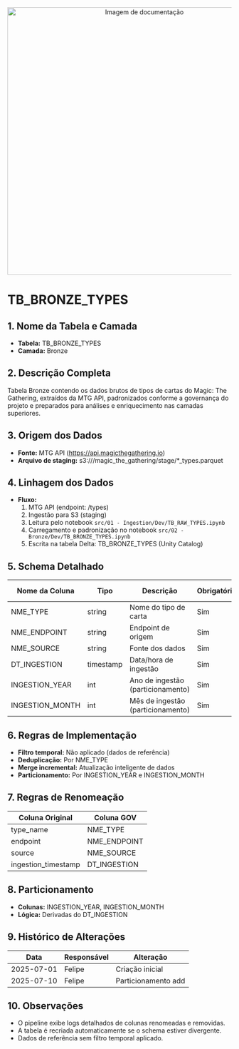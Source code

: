 <div align="center">
<!-- Imagem ilustrativa da tabela (adicione o link abaixo) -->
<img src="https://i.postimg.cc/jjvN23QK/remote-image.png" alt="Imagem de documentação" width="600"/>
</div>

# TB_BRONZE_TYPES

## 1. Nome da Tabela e Camada
- **Tabela:** TB_BRONZE_TYPES
- **Camada:** Bronze

## 2. Descrição Completa
Tabela Bronze contendo os dados brutos de tipos de cartas do Magic: The Gathering, extraídos da MTG API, padronizados conforme a governança do projeto e preparados para análises e enriquecimento nas camadas superiores.

## 3. Origem dos Dados
- **Fonte:** MTG API (https://api.magicthegathering.io)
- **Arquivo de staging:** s3://<bucket>/magic_the_gathering/stage/*_types.parquet

## 4. Linhagem dos Dados
- **Fluxo:**  
  1. MTG API (endpoint: /types)  
  2. Ingestão para S3 (staging)  
  3. Leitura pelo notebook `src/01 - Ingestion/Dev/TB_RAW_TYPES.ipynb`  
  4. Carregamento e padronização no notebook `src/02 - Bronze/Dev/TB_BRONZE_TYPES.ipynb`  
  5. Escrita na tabela Delta: TB_BRONZE_TYPES (Unity Catalog)

## 5. Schema Detalhado
| Nome da Coluna   | Tipo    | Descrição                        | Obrigatória | Chave | Regra de Preenchimento         |
|------------------|---------|----------------------------------|-------------|-------|-------------------------------|
| NME_TYPE         | string  | Nome do tipo de carta            | Sim         | Sim   | Gerado pela API               |
| NME_ENDPOINT     | string  | Endpoint de origem               | Sim         | Não   | Padronização GOV              |
| NME_SOURCE       | string  | Fonte dos dados                  | Sim         | Não   |                               |
| DT_INGESTION     | timestamp | Data/hora de ingestão           | Sim         | Não   |                               |
| INGESTION_YEAR   | int     | Ano de ingestão (particionamento) | Sim      | Não   | Derivado de DT_INGESTION      |
| INGESTION_MONTH  | int     | Mês de ingestão (particionamento) | Sim      | Não   | Derivado de DT_INGESTION      |                              |

## 6. Regras de Implementação
- **Filtro temporal:** Não aplicado (dados de referência)
- **Deduplicação:** Por NME_TYPE
- **Merge incremental:** Atualização inteligente de dados
- **Particionamento:** Por INGESTION_YEAR e INGESTION_MONTH

## 7. Regras de Renomeação
| Coluna Original | Coluna GOV      |
|-----------------|-----------------|
| type_name       | NME_TYPE        |
| endpoint        | NME_ENDPOINT    |
| source          | NME_SOURCE      |
| ingestion_timestamp | DT_INGESTION |


## 8. Particionamento
- **Colunas:** INGESTION_YEAR, INGESTION_MONTH
- **Lógica:** Derivadas do DT_INGESTION

## 9. Histórico de Alterações
| Data       | Responsável | Alteração                |
|------------|-------------|--------------------------|
| 2025-07-01 | Felipe      | Criação inicial          |
| 2025-07-10 | Felipe      | Particionamento add      |

## 10. Observações
- O pipeline exibe logs detalhados de colunas renomeadas e removidas.
- A tabela é recriada automaticamente se o schema estiver divergente.
- Dados de referência sem filtro temporal aplicado. 